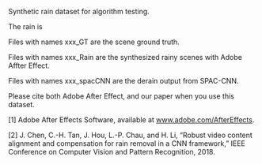 Synthetic rain dataset for algorithm testing.

The rain is  

Files with names xxx_GT are the scene ground truth.

Files with names xxx_Rain are the synthesized rainy scenes with Adobe Affter Effect.

Files with names xxx_spacCNN are the derain output from SPAC-CNN.


Please cite both Adobe After Effect, and our paper when you use this dataset.

[1] Adobe After Effects Software, available at www.adobe.com/AfterEffects.

[2] J. Chen, C.-H. Tan, J. Hou, L.-P. Chau, and H. Li, “Robust video content alignment and compensation for rain removal in a CNN framework,” IEEE Conference on Computer Vision and Pattern Recognition, 2018.
